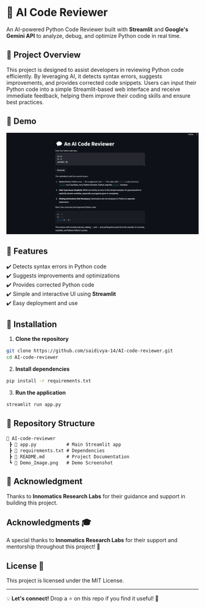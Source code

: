 # 🚀 AI Code Reviewer  

An AI-powered Python Code Reviewer built with **Streamlit** and **Google's Gemini API** to analyze, debug, and optimize Python code in real time.  

## 📖 Project Overview  
This project is designed to assist developers in reviewing Python code efficiently. By leveraging AI, it detects syntax errors, suggests improvements, and provides corrected code snippets. Users can input their Python code into a simple Streamlit-based web interface and receive immediate feedback, helping them improve their coding skills and ensure best practices.

## 📸 Demo  
![Demo Screenshot](https://github.com/saidivya-14/AI-code-reviewer/blob/main/Demo_Image.png)  

## 🔧 Features  
✔️ Detects syntax errors in Python code  
✔️ Suggests improvements and optimizations  
✔️ Provides corrected Python code  
✔️ Simple and interactive UI using **Streamlit**  
✔️ Easy deployment and use  

## 🚀 Installation  

1. **Clone the repository**  
```sh  
git clone https://github.com/saidivya-14/AI-code-reviewer.git  
cd AI-code-reviewer  
```

2. **Install dependencies**  
```sh  
pip install -r requirements.txt  
```

3. **Run the application**  
```sh  
streamlit run app.py  
```

## 🐂 Repository Structure  
```
💎 AI-code-reviewer
 ┣ 📄 app.py           # Main Streamlit app
 ┣ 📄 requirements.txt # Dependencies
 ┣ 📄 README.md        # Project Documentation
 ┗ 📄 Demo_Image.png   # Demo Screenshot
```

## 🙌 Acknowledgment  
Thanks to **Innomatics Research Labs** for their guidance and support in building this project.  

## Acknowledgments 🎓
A special thanks to **Innomatics Research Labs** for their support and mentorship throughout this project! 🙌

## License 📜
This project is licensed under the MIT License.

---

💡 **Let's connect!** Drop a ⭐ on this repo if you find it useful! 🚀
